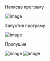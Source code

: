 Написав програму

![image](https://user-images.githubusercontent.com/86048678/123170512-4518f580-d483-11eb-92da-24634d7990db.png)

Запустив програму

![image](https://user-images.githubusercontent.com/86048678/123170794-9b863400-d483-11eb-8968-90bfa90acb77.png)

Пропушив

![image](https://user-images.githubusercontent.com/86048678/123170874-b5277b80-d483-11eb-80ad-02206fba502d.png)
![image](https://user-images.githubusercontent.com/86048678/123170926-c4a6c480-d483-11eb-95d4-2200087bddb8.png)

